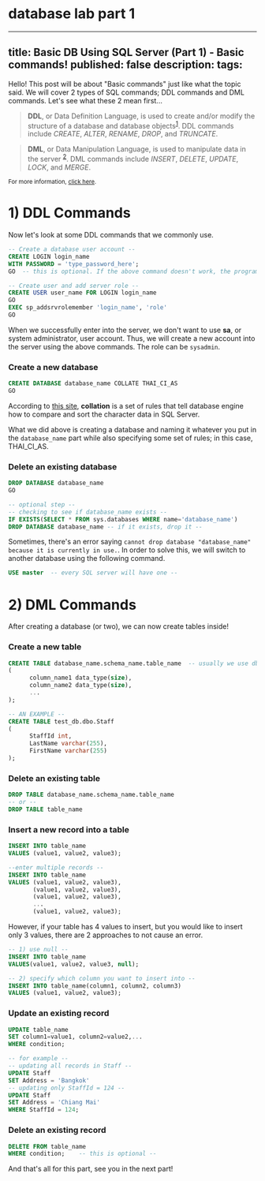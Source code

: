 # database lab part 1

---
title: Basic DB Using SQL Server (Part 1) - Basic commands!
published: false
description: 
tags: 
---

Hello! This post will be about "Basic commands" just like what the topic said. We will cover 2 types of SQL commands; DDL commands and DML commands. Let's see what these 2 mean first...

> **DDL**, or Data Definition Language, is used to create and/or modify the structure of a database and database objects<sup>[1][1]</sup>. DDL commands include *CREATE*, *ALTER*, *RENAME*, *DROP*, and *TRUNCATE*.

> **DML**, or Data Manipulation Language, is used to manipulate data in the server <sup>[2][1]</sup>. DML commands include *INSERT*, *DELETE*, *UPDATE*, *LOCK*, and *MERGE*.

<sub>For more information, [click here][2].</sub>


# 1) DDL Commands

Now let's look at some DDL commands that we commonly use.

``` sql
-- Create a database user account --
CREATE LOGIN login_name
WITH PASSWORD = 'type_password_here';
GO  -- this is optional. If the above command doesn't work, the program won't stop and keep GOing --

-- Create user and add server role --
CREATE USER user_name FOR LOGIN login_name
GO
EXEC sp_addsrvrolemember 'login_name', 'role'
GO
```

When we successfully enter into the server, we don't want to use **sa**, or system administrator, user account. Thus, we will create a new account into the server using the above commands. The role can be `sysadmin`. 


### Create a new database
```sql
CREATE DATABASE database_name COLLATE THAI_CI_AS
GO
```
According to [this site][3], **collation** is a set of rules that tell database engine how to compare and sort the character data in SQL Server.

What we did above is creating a database and naming it whatever you put in the `database_name` part while also specifying some set of rules; in this case, THAI_CI_AS. 

### Delete an existing database
``` sql
DROP DATABASE database_name
GO

-- optional step --
-- checking to see if database_name exists --
IF EXISTS(SELECT * FROM sys.databases WHERE name='database_name')
DROP DATABASE database_name -- if it exists, drop it --
```

Sometimes, there's an error saying `cannot drop database "database_name" because it is currently in use.`. In order to solve this, we will switch to another database using the following command.
``` sql
USE master  -- every SQL server will have one --
```

# 2) DML Commands

After creating a database (or two), we can now create tables inside!

### Create a new table
``` sql
CREATE TABLE database_name.schema_name.table_name  -- usually we use dbo schema --
(
      column_name1 data_type(size),
      column_name2 data_type(size),
      ...
);

-- AN EXAMPLE --
CREATE TABLE test_db.dbo.Staff
(
      StaffId int,
      LastName varchar(255),
      FirstName varchar(255)
);
```
### Delete an existing table

``` sql
DROP TABLE database_name.schema_name.table_name 
-- or --
DROP TABLE table_name
```

### Insert a new record into a table

``` sql
INSERT INTO table_name
VALUES (value1, value2, value3);

--enter multiple records --
INSERT INTO table_name
VALUES (value1, value2, value3),
       (value1, value2, value3),
       (value1, value2, value3),
       ...
       (value1, value2, value3);
```

However, if your table has 4 values to insert, but you would like to insert only 3 values, there are 2 approaches to not cause an error. 

``` sql
-- 1) use null --
INSERT INTO table_name
VALUES(value1, value2, value3, null);

-- 2) specify which column you want to insert into --
INSERT INTO table_name(column1, column2, column3)
VALUES (value1, value2, value3);
```

### Update an existing record

``` sql
UPDATE table_name
SET column1=value1, column2=value2,...
WHERE condition;

-- for example --
-- updating all records in Staff --
UPDATE Staff
SET Address = 'Bangkok'
-- updating only StaffId = 124 --
UPDATE Staff
SET Address = 'Chiang Mai'
WHERE StaffId = 124;
```

### Delete an existing record

``` sql
DELETE FROM table_name
WHERE condition;    -- this is optional --
```


And that's all for this part, see you in the next part!

[1]: https://www.tutorialgateway.org/sql-dml-ddl-dcl-and-tcl-commands/
[2]: https://www.minigranth.com/sql-tutorial/types-of-sql-commands/
[3]: https://www.sqlshack.com/the-collate-sql-command-overview/
